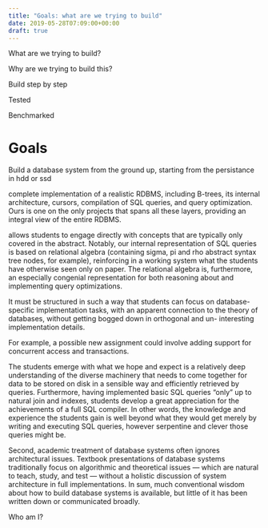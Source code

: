 ```yaml
---
title: "Goals: what are we trying to build"
date: 2019-05-28T07:09:00+00:00
draft: true
---
```



What are we trying to build?

Why are we trying to build this?


Build step by step

Tested

Benchmarked


# Goals

Build a database system from the ground up, starting from the persistance in hdd or ssd

complete implementation of a realistic RDBMS, including B-trees, its internal architecture, cursors, compilation of SQL queries, and query optimization. Ours is one on the only projects that spans all these layers, providing an integral view of the entire RDBMS.

allows students to engage directly with concepts that are typically only covered in the abstract. Notably, our internal representation of SQL queries is based on relational algebra (containing sigma, pi and rho abstract syntax tree nodes, for example), reinforcing in a working system what the students have otherwise seen only on paper. The relational algebra is, furthermore, an especially congenial representation for both reasoning about and implementing query optimizations.

It must be structured in such a way that students can focus on database-specific implementation tasks, with an apparent connection to the theory of databases, without getting bogged down in orthogonal and un- interesting implementation details.

For example, a possible new assignment could involve adding support for concurrent access and transactions. 

The students emerge with what we hope and expect is a relatively deep understanding of the diverse machinery that needs to come together for data to be stored on disk in a sensible way and efficiently retrieved by queries. Furthermore, having implemented basic SQL queries “only” up to natural join and indexes, students develop a great appreciation for the achievements of a full SQL compiler. In other words, the knowledge and experience the students gain is well beyond what they would get merely by writing and executing SQL queries, however serpentine and clever those queries might be. 

 Second, academic treatment of database systems often ignores architectural issues. Textbook presentations of database systems traditionally focus on algorithmic and theoretical issues — which are natural to teach, study, and test — without a holistic discussion of system architecture in full implementations. In sum, much conventional wisdom about how to build database systems is available, but little of it has been written down or communicated broadly.

 Who am I?

